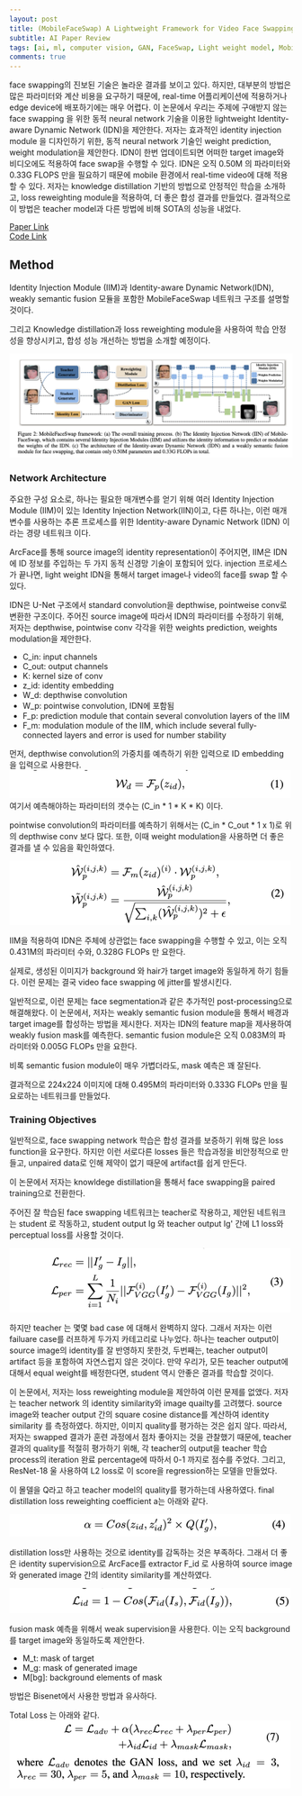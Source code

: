 ```yaml
---
layout: post   
title: (MobileFaceSwap) A Lightweight Framework for Video Face Swapping     
subtitle: AI Paper Review       
tags: [ai, ml, computer vision, GAN, FaceSwap, Light weight model, Mobile Network]  
comments: true  
---  
```


face swapping의 진보된 기술은 놀라운 결과를 보이고 있다. 하지만, 대부분의 방법은 많은 파라미터와 계산 비용을 요구하기 때문에, real-time 어플리케이션에 적용하거나 edge device에 배포하기에는 매우 어렵다.
이 논문에서 우리는 주제에 구애받지 않는 face swapping 을 위한 동적 neural network 기술을 이용한  lightweight Identity-aware Dynamic Network (IDN)을 제안한다.
저자는 효과적인 identity injection module 을 디자인하기 위한, 동적 neural network 기술인 weight prediction, weight modulation을 제안한다.
IDN이 한번 업데이트되면 어떠한 target image와 비디오에도 적용하여 face swap을 수행할 수 있다.
IDN은 오직 0.50M 의 파라미터와 0.33G FLOPS 만을 필요하기 때문에 mobile 환경에서 real-time video에 대해 적용할 수 있다.
저자는 knowledge distillation 기반의 방법으로 안정적인 학습을 소개하고, loss reweighting module을 적용하여, 더 좋은 합성 결과를 만들었다.
결과적으로 이 방법은 teacher model과 다른 방법에 비해 SOTA의 성능을 내었다.  

[Paper Link](https://arxiv.org/pdf/2201.03808.pdf)  
[Code Link](https://github.com/Seanseattle/MobileFaceSwap)

## Method
Identity Injection Module (IIM)과 Identity-aware Dynamic Network(IDN), weakly semantic fusion 모듈을 포함한 MobileFaceSwap 네트워크 구조를 설명할 것이다.

그리고 Knowledge distillation과 loss reweighting module을 사용하여 학습 안정성을 향상시키고, 합성 성능 개선하는 방법을 소개할 예정이다.

![](./../assets/resource/ai_paper/paper23/1.png)  

### Network Architecture
주요한 구성 요소로, 하나는 필요한 매개변수를 얻기 위해 여러 Identity Injection Module (IIM)이 있는 Identity Injection Network(IIN)이고, 다른 하나는, 이런 매개변수를 사용하는 추론 프로세스를 위한 Identity-aware Dynamic Network (IDN) 이라는 경량 네트워크 이다.

ArcFace를 통해 source image의 identity representation이 주어지면, IIM은 IDN에 ID 정보를 주입하는 두 가지 동적 신경망 기술이 포함되어 있다.
injection 프로세스가 끝나면, light weight IDN을 통해서 target image나 video의 face를 swap 할 수 있다.

IDN은 U-Net 구조에서 standard convolution을 depthwise, pointweise conv로 변환한 구조이다.
주어진 source image에 따라서 IDN의 파라미터를 수정하기 위해, 저자는 depthwise, pointwise conv 각각을 위한 weights prediction, weights modulation을 제안한다. 

* C_in: input channels
* C_out: output channels
* K: kernel size of conv
* z_id: identity embedding 
* W_d: depthwise convolution
* W_p: pointwise convolution, IDN에 포함됨 
* F_p: prediction module that contain several convolution layers of the IIM
* F_m: modulation module of the IIM, which include several fully-connected layers and error is used for number stability

먼저, depthwise convolution의 가중치를 예측하기 위한 입력으로 ID embedding 을 입력으로 사용한다.  
![](./../assets/resource/ai_paper/paper23/2.png)  
여기서 예측해야하는 파라미터의 갯수는 (C_in * 1 * K * K) 이다. 

pointwise convolution의 파라미터를 예측하기 위해서는 (C_in * C_out * 1 x 1)로 위의 depthwise conv 보다 많다. 
또한, 이때 weight modulation을 사용하면 더 좋은 결과를 낼 수 있음을 확인하였다.

![](./../assets/resource/ai_paper/paper23/3.png)  

IIM을 적용하여 IDN은 주체에 상관없는 face swapping을 수행할 수 있고, 이는 오직 0.431M의 파라미터 수와, 0.328G FLOPs 만 요한다.

실제로, 생성된 이미지가 background 와 hair가 target image와 동일하게 하기 힘들다.
이런 문제는 결국 video face swapping 에 jitter를 발생시킨다. 

일반적으로, 이런 문제는 face segmentation과 같은 추가적인 post-processing으로 해결해왔다.
이 논문에서, 저자는 weakly semantic fusion module을 통해서 배경과 target image를 합성하는 방법을 제시한다.
저자는 IDN의 feature map을 제사용하여 weakly fusion mask를 예측한다.
semantic fusion module은 오직 0.083M의 파라미터와 0.005G FLOPs 만을 요한다.

비록 semantic fusion module이 매우 가볍더라도, mask 예측은 꽤 잘된다.

결과적으로 224x224 이미지에 대해 0.495M의 파라미터와 0.333G FLOPs 만을 필요로하는 네트워크를 만들었다. 

### Training Objectives
일반적으로, face swapping network 학습은 합성 결과를 보증하기 위해 많은 loss function을 요구한다. 
하지만 이런 서로다른 losses 들은 학습과정을 비안정적으로 만들고, unpaired data로 인해 제약이 없기 때문에 artifact를 쉽게 만든다. 

이 논문에서 저자는 knowldege distillation을 통해서 face swapping을 paired training으로 전환한다.

주어진 잘 학습된 face swapping 네트워크는 teacher로 작용하고, 제안된 네트워크는 student 로 작동하고, 
student output Ig 와  teacher output Ig' 간에 L1 loss와 perceptual loss를 사용할 것이다.

![](./../assets/resource/ai_paper/paper23/4.png)  

하지만 teacher 는 몇몇 bad case 에 대해서 완벽하지 않다.
그래서 저자는 이런 failuare case를 러프하게 두가지 카테고리로 나누었다.
하나는 teacher output이 source image의 identity를 잘 반영하지 못한것, 두번째는, teacher output이 artifact 등을 포함하여 자연스럽지 않은 것이다.
만약 우리가, 모든 teacher output에 대해서 equal weight를 배정한다면, student 역시 안좋은 결과를 학습할 것이다.

이 논문에서, 저자는 loss reweighting module을 제안하여 이런 문제를 없앴다. 
저자는 teacher network 의 identity similarity와 image quailty를 고려했다. 
source image와 teacher output 간의 square cosine distance를 계산하여 identity similarity 를 측정하였다.
하지만, 이미지 quality를 평가하는 것은 쉽지 않다.
따라서, 저자는 swapped 결과가 훈련 과정에서 점차 좋아지는 것을 관찰했기 때문에, teacher 결과의 quality를 적절히 평가하기 위해, 각 teacher의 output을 teacher 학습 process의 iteration 완료 percentage에 따하서 0-1 까지로 점수를 주었다.
그리고, ResNet-18 울 사용하여 L2 loss로 이 score을 regression하는 모델을 만들었다.

이 몰델을 Q라고 하고 teacher model의 quality를 평가하는데 사용하였다.
final distillation loss reweighting coefficient a는 아래와 같다.

![](./../assets/resource/ai_paper/paper23/5.png)  

distillation loss만 사용하는 것으로 identity를 감독하는 것은 부족하다.
그래서 더 좋은 identity supervision으로 ArcFace를 extractor  F_id 로 사용하여 source image와 generated image 간의 identity similarity를 계산하였다.

![](./../assets/resource/ai_paper/paper23/6.png)  

fusion mask 예측을 위해서 weak supervision을 사용한다.
이는 오직 background를 target image와 동일하도록 제안한다. 

* M_t: mask of target
* M_g: mask of generated image
* M[bg]: background elements of mask 

방법은 Bisenet에서 사용한 방법과 유사하다.

Total Loss 는 아래와 같다.  
![](./../assets/resource/ai_paper/paper23/7.png)  